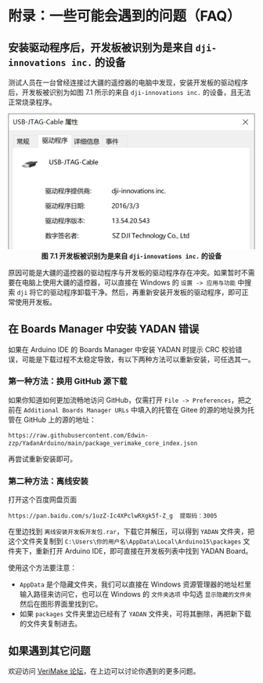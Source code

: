 # 附录：一些可能会遇到的问题（FAQ）  
  
## 安装驱动程序后，开发板被识别为是来自 `dji-innovations inc.` 的设备  
  
测试人员在一台曾经连接过大疆的遥控器的电脑中发现，安装开发板的驱动程序后，开发板被识别为如图 7.1 所示的来自 `dji-innovations inc.` 的设备，且无法正常烧录程序。  
  
**<center>![图 7.1 开发板被识别为是来自 dji-innovations inc. 的设备](imgs/img_07_01.png)  
图 7.1 开发板被识别为是来自 `dji-innovations inc.` 的设备</center>**
  
原因可能是大疆的遥控器的驱动程序与开发板的驱动程序存在冲突。如果暂时不需要在电脑上使用大疆的遥控器，可以直接在 Windows 的 `设置 -> 应用与功能` 中搜索 `dji` 将它的驱动程序卸载干净。然后，再重新安装开发板的驱动程序，即可正常使用开发板。  
  
  
## 在 Boards Manager 中安装 YADAN 错误  
  
如果在 Arduino IDE 的 Boards Manager 中安装 YADAN 时提示 CRC 校验错误，可能是下载过程不太稳定导致，有以下两种方法可以重新安装，可任选其一。  
  
### 第一种方法：换用 GitHub 源下载  
如果你知道如何更加流畅地访问 GitHub，仅需打开 `File -> Preferences`，把之前在 `Additional Boards Manager URLs` 中填入的托管在 Gitee 的源的地址换为托管在 GitHub 上的源的地址：  
```
https://raw.githubusercontent.com/Edwin-zzp/YadanArduino/main/package_verimake_core_index.json
```
再尝试重新安装即可。
  
### 第二种方法：离线安装  
打开这个百度网盘页面
```
https://pan.baidu.com/s/1uzZ-Ic4XPclwRXgk5f-Z_g  提取码：3005
```
在里边找到 `离线安装开发板开发包.rar`，下载它并解压，可以得到 `YADAN` 文件夹，把这个文件夹复制到 `C:\Users\你的用户名\AppData\Local\Arduino15\packages` 文件夹下，重新打开 Arduino IDE，即可直接在开发板列表中找到 YADAN Board。  
  
使用这个方法要注意：  
+ `AppData` 是个隐藏文件夹，我们可以直接在 Windows 资源管理器的地址栏里输入路径来访问它，也可以在 Windows 的 `文件夹选项` 中勾选 `显示隐藏的文件夹` 然后在图形界面里找到它。  
+ 如果 `packages` 文件夹里边已经有了 `YADAN` 文件夹，可将其删除，再把新下载的文件夹复制进去。  
  
  
## 如果遇到其它问题  
  
欢迎访问 [VeriMake 论坛](https://www.verimake.com/)，在上边可以讨论你遇到的更多问题。  
  